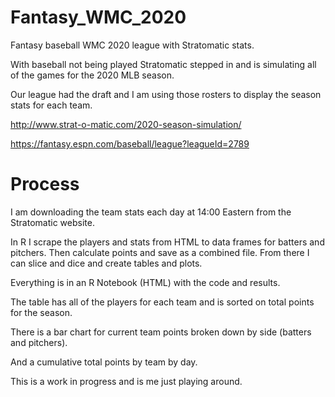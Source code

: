# Fantasy_WMC_2020
Fantasy baseball WMC 2020 league with Stratomatic stats.

With baseball not being played Stratomatic stepped in and is simulating all of the games for the 2020 MLB season.

Our league had the draft and I am using those rosters to display the season stats for each team.

http://www.strat-o-matic.com/2020-season-simulation/

https://fantasy.espn.com/baseball/league?leagueId=2789

# Process
I am downloading the team stats each day at 14:00 Eastern from the Stratomatic website.

In R I scrape the players and stats from HTML to data frames for batters and pitchers.  Then calculate points and save as a combined file.  From there I can slice and dice and create tables and plots.

Everything is in an R Notebook (HTML) with the code and results.  

The table has all of the players for each team and is sorted on total points for the season.

There is a bar chart for current team points broken down by side (batters and pitchers).

And a cumulative total points by team by day.

This is a work in progress and is me just playing around.
